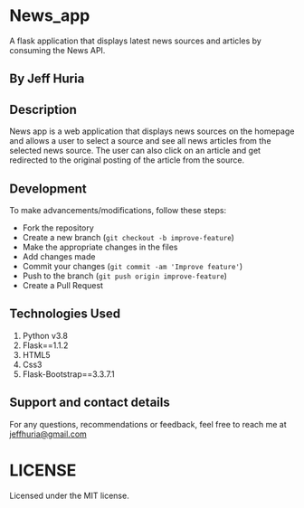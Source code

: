 # News_app
A flask application that displays latest news sources and articles by consuming the News API.

## By Jeff Huria

## Description
 
 News app is a web application that displays news sources on the homepage and allows a user to select a source and see all news articles from the selected news source.
 The user can also click on an article and get redirected to the original posting of the article from the source.
 ## Development
To make advancements/modifications, follow these steps:

- Fork the repository
- Create a new branch (`git checkout -b improve-feature`)
- Make the appropriate changes in the files
- Add changes made
- Commit your changes (`git commit -am 'Improve feature'`)
- Push to the branch (`git push origin improve-feature`)
- Create a Pull Request

## Technologies Used
1. Python v3.8
2. Flask==1.1.2
3. HTML5
4. Css3
5. Flask-Bootstrap==3.3.7.1

## Support and contact details

For any questions, recommendations or feedback, feel free to reach me at jeffhuria@gmail.com

# LICENSE

Licensed under the MIT license.
